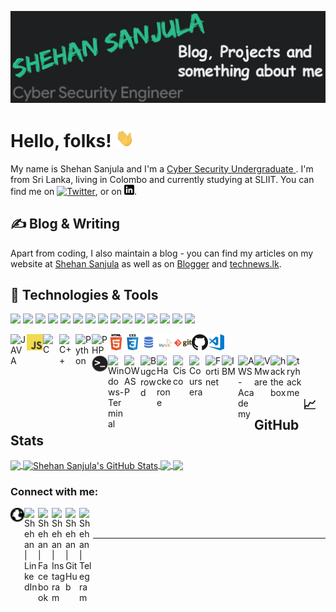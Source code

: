 <!-- READEME.me: Shehan Sanjula -->

[![Header](https://raw.githubusercontent.com/ShehanSanjula/ShehanSanjula/main/shehan%20github%20banner.png "Header")](https://shehansanjula.github.io/)

# Hello, folks! <img src="https://github.com/ShehanSanjula/ShehanSanjula/blob/main/wave.gif" width="30px">

My name is Shehan Sanjula and I'm a <u> Cyber Security Undergraduate </u>. I'm from Sri Lanka, living in Colombo and currently studying at SLIIT. You can find me on [![Twitter][1.2]][1],  or on [![LinkedIn][3.2]][3].

## &#x270d; Blog & Writing

Apart from coding, I also maintain a blog - you can find my articles on my website at [Shehan Sanjula](https://shehansanjula.github.io/) as well as on [Blogger](https://cybershehan.blogspot.com/) and [technews.lk](https://technews.lk/author/shehansanjula/).

## 🔧 Technologies & Tools

![](https://img.shields.io/badge/OS-Linux-informational?style=flat&logo=linux&logoColor=white&color=2bbc8a)
![](https://img.shields.io/badge/OS-Windows-informational?style=flat&logo=windows&logoColor=white&color=2bbc8a)
![](https://img.shields.io/badge/Shell-Bash-informational?style=flat&logo=gnu-bash&logoColor=white&color=2bbc8a)
![](https://img.shields.io/badge/Code-Python-informational?style=flat&logo=python&logoColor=white&color=2bbc8a)
![](https://img.shields.io/badge/Code-JavaScript-informational?style=flat&logo=javascript&logoColor=white&color=2bbc8a)
![](https://img.shields.io/badge/Sublime-Text-informational?style=flat&logo=sublime-text&logoColor=white&color=2bbc8a)
![](https://img.shields.io/badge/Visual-Studio-informational?style=flat&logo=visual-studio&logoColor=white&color=2bbc8a)
![](https://img.shields.io/badge/Notepad-plusplus-informational?style=flat&logo=notepad-plusplus&logoColor=white&color=2bbc8a)
![](https://img.shields.io/badge/Editor-IntelliJ_IDEA-informational?style=flat&logo=intellij-idea&logoColor=white&color=2bbc8a)
![](https://img.shields.io/badge/Xampp-Server-informational?style=flat&logo=xampp&logoColor=white&color=2bbc8a)
![](https://img.shields.io/badge/Microsoft-SQLServer-informational?style=flat&logo=microsoft-sql-server&logoColor=white&color=2bbc8a)
![](https://img.shields.io/badge/Oracle-DB-informational?style=flat&logo=oracle&logoColor=white&color=2bbc8a)
![](https://img.shields.io/badge/Microsoft-Office-informational?style=flat&logo=microsoft-office&logoColor=white&color=2bbc8a)
![](https://img.shields.io/badge/Adobe-Photoshop-informational?style=flat&logo=adobe-photoshop&logoColor=white&color=2bbc8a)
![](https://img.shields.io/badge/Adobe-Illustrator-informational?style=flat&logo=adobe-illustrator&logoColor=white&color=2bbc8a)

<img align="left" alt="JAVA" width="26px" src="https://simpleicons.org/icons/java.svg">
<img align="left" alt="JavaScript" width="26px" src="https://raw.githubusercontent.com/github/explore/80688e429a7d4ef2fca1e82350fe8e3517d3494d/topics/javascript/javascript.png" />
<img align="left" alt="C" width="26px" src="https://simpleicons.org/icons/c.svg">
<img align="left" alt="C++" width="26px" src="https://simpleicons.org/icons/cplusplus.svg">
<img align="left" alt="Python" width="26px" src="https://simpleicons.org/icons/python.svg">
<img align="left" alt="PHP" width="26px" src="https://simpleicons.org/icons/php.svg">
<img align="left" alt="HTML5" width="26px" src="https://raw.githubusercontent.com/github/explore/80688e429a7d4ef2fca1e82350fe8e3517d3494d/topics/html/html.png" />
<img align="left" alt="CSS3" width="26px" src="https://raw.githubusercontent.com/github/explore/80688e429a7d4ef2fca1e82350fe8e3517d3494d/topics/css/css.png" />
<img align="left" alt="SQL" width="26px" src="https://raw.githubusercontent.com/github/explore/80688e429a7d4ef2fca1e82350fe8e3517d3494d/topics/sql/sql.png" />
<img align="left" alt="MySQL" width="28px" src="https://raw.githubusercontent.com/github/explore/80688e429a7d4ef2fca1e82350fe8e3517d3494d/topics/mysql/mysql.png" />
<img align="left" alt="Git" width="28px" src="https://raw.githubusercontent.com/github/explore/80688e429a7d4ef2fca1e82350fe8e3517d3494d/topics/git/git.png" />
<img align="left" alt="GitHub" width="26px" src="https://raw.githubusercontent.com/github/explore/78df643247d429f6cc873026c0622819ad797942/topics/github/github.png" />
<img align="left" alt="Visual Studio Code" width="26px" src="https://raw.githubusercontent.com/github/explore/80688e429a7d4ef2fca1e82350fe8e3517d3494d/topics/visual-studio-code/visual-studio-code.png" />

<br/> 
<br/>

<img align="left" alt="Terminal" width="26px" src="https://raw.githubusercontent.com/github/explore/80688e429a7d4ef2fca1e82350fe8e3517d3494d/topics/terminal/terminal.png" />
<img align="left" alt="Windows-Terminal" width="26px" src="https://simpleicons.org/icons/windowsterminal.svg" />
<img align="left" alt="OWASP" width="26px" src="https://simpleicons.org/icons/owasp.svg" />
<img align="left" alt="Bugcrowd" width="26px" src="https://simpleicons.org/icons/bugcrowd.svg" />
<img align="left" alt="Hackerone" width="26px" src="https://simpleicons.org/icons/hackerone.svg" />
<img align="left" alt="Cisco" width="26px" src="https://simpleicons.org/icons/cisco.svg" />
<img align="left" alt="Coursera" width="26px" src="https://simpleicons.org/icons/coursera.svg" />
<img align="left" alt="Fortinet" width="26px" src="https://simpleicons.org/icons/fortinet.svg" />
<img align="left" alt="IBM" width="26px" src="https://simpleicons.org/icons/ibm.svg" />
<img align="left" alt="AWS-Academy" width="26px" src="https://simpleicons.org/icons/amazonaws.svg" />
<img align="left" alt="VMware" width="26px" src="https://simpleicons.org/icons/vmware.svg" />
<img align="left" alt="hackthebox" width="26px" src="https://simpleicons.org/icons/hackthebox.svg" />
<img align="left" alt="tryhackme" width="26px" src="https://simpleicons.org/icons/tryhackme.svg" />

<br/> 
<br/>

## &#x1f4c8; GitHub Stats

<a href="https://github.com/ShehanSanjula/ShehanSanjula">
  <img align="center" src="https://github-readme-stats.vercel.app/api/top-langs/?username=ShehanSanjula&title_color=ffffff&text_color=c9cacc&icon_color=2bbc8a&bg_color=1d1f21" />
</a>
<a href="https://github.com/ShehanSanjula/ShehanSanjula">
  <img align="center" src="https://github-readme-stats.vercel.app/api?username=ShehanSanjula&show_icons=true&line_height=27&count_private=true&title_color=ffffff&text_color=c9cacc&icon_color=2bbc8a&bg_color=1d1f21" alt="Shehan Sanjula's GitHub Stats" />
</a>

<a href="https://github.com/ShehanSanjula/shehansanjula.github.io">
  <img align="center" src="https://github-readme-stats.vercel.app/api/pin/?username=ShehanSanjula&repo=shehansanjula.github.io&title_color=ffffff&text_color=c9cacc&icon_color=2bbc8a&bg_color=1d1f21" />
</a>

<!-- If it wants to hide!! 
<a href="https://github.com/ShehanSanjula/ShehanSanjula">
  <img align="center" src="https://github-readme-stats.vercel.app/api/top-langs/?username=ShehanSanjula&hide=java,html&title_color=ffffff&text_color=c9cacc&icon_color=2bbc8a&bg_color=1d1f21" />
</a> -->

<a href="https://github.com/ShehanSanjula/Linux-Kernal-Exploits">
  <img align="center" src="https://github-readme-stats.vercel.app/api/pin/?username=ShehanSanjula&repo=Linux-Kernal-Exploits&title_color=ffffff&text_color=c9cacc&icon_color=2bbc8a&bg_color=1d1f21" />
</a>

### Connect with me: 

[<img align="left" alt="shehansanjula.github.io" width="22px" src="https://raw.githubusercontent.com/iconic/open-iconic/master/svg/globe.svg" />][website]
[<img align="left" alt="Shehan | LinkedIn" width="22px" src="https://cdn.jsdelivr.net/npm/simple-icons@v3/icons/linkedin.svg" />][linkedin]
[<img align="left" alt="Shehan | Facebook" width="22px" src="https://cdn.jsdelivr.net/npm/simple-icons@3.13.0/icons/facebook.svg" />][facebook]
[<img align="left" alt="Shehan | Instagram" width="22px" src="https://cdn.jsdelivr.net/npm/simple-icons@v3/icons/instagram.svg" />][instagram]
[<img align="left" alt="Shehan | GitHub" width="22px" src="https://cdn.jsdelivr.net/npm/simple-icons@3.13.0/icons/github.svg" />][GitHub]
[<img align="left" alt="Shehan | Telegram" width="22px" src="https://cdn.jsdelivr.net/npm/simple-icons@3.13.0/icons/telegram.svg" />][Telegram]

<br  />
<br  />

---

<!-- links to social media icons -->

[website]: https://shehansanjula.github.io/
[facebook]: https://www.facebook.com/shehansanjula66
[instagram]: https://www.instagram.com/shehansanjula66
[linkedin]: https://lk.linkedin.com/in/shehansanjula
[GitHub]: https://github.com/ShehanSanjula
[Telegram]: https://t.me/shehansanjula

<!-- icons with padding -->

[1.1]: http://i.imgur.com/tXSoThF.png (twitter icon with padding)
[2.1]: http://i.imgur.com/0o48UoR.png (github icon with padding)

<!-- icons without padding -->

[1.2]: http://i.imgur.com/wWzX9uB.png (twitter icon without padding)
[2.2]: http://i.imgur.com/9I6NRUm.png (github icon without padding)
[3.2]: https://github.com/ShehanSanjula/ShehanSanjula/blob/main/linkedin-3-16.png (LinkedIn icon without padding)

<!-- links to your social media accounts -->

[1]: https://twitter.com/ShehanSanjula1
[2]: https://github.com/ShehanSanjula
[3]: https://lk.linkedin.com/in/shehansanjula

<!-- Resources -->

<!-- Icons: https://simpleicons.org/ -->

<!-- Emojis: https://emojipedia.org/emoji/ -->

<!-- HTML Emojis: https://www.fileformat.info/index.htm -->

<!-- Shields: https://shields.io/ -->
